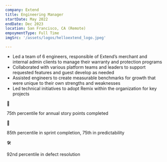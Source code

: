 ```yaml
---
company: Extend
title: Engineering Manager
startDate: May 2022
endDate: Dec 2023
location: San Francisco, CA (Remote)
empoymentType: Full Time
imgSrc: '/assets/logos/helloextend_logo.jpeg'

---
```


* Led a team of 6 engineers, responsible of Extend’s merchant and internal admin clients to manage their warranty and protection programs  
* Collaborated with various platform teams and leaders to support requested features and guest develop as needed  
* Assisted engineers to create measurable benchmarks for growth that were unique to their own strengths and weaknesses  
* Led technical initiatives to adopt Remix within the organization for key projects  



<div class="flex flex-col sm:flex-row justify-between text-center">
  <div style="margin:5px">
    <div class="text-3xl">🎯</div> 
    <p>75th percentile for annual story points completed</p>
  </div>

  <div style="margin:5px">
    <div class="text-3xl">🔮</div> 
    <p>85th percentile in sprint completion, 75th in predictability</p>
  </div>

  <div style="margin:5px">
    <div class="text-3xl">🛠️</div> 
    <p>92nd percentile in defect resolution</p>
  </div>
</div>




